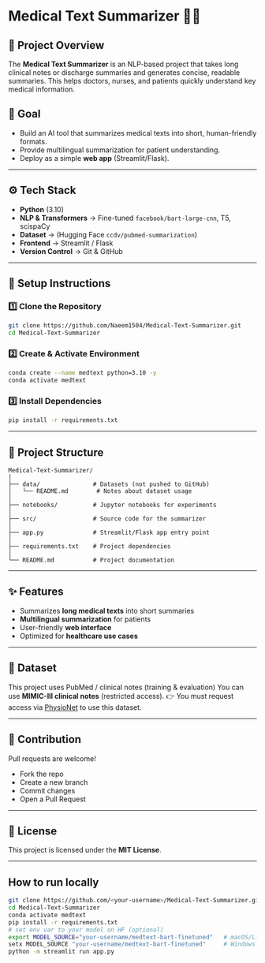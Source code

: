 # Medical Text Summarizer 🏥📝

## 📌 Project Overview

The **Medical Text Summarizer** is an NLP-based project that takes long clinical notes or discharge summaries and generates concise, readable summaries.
This helps doctors, nurses, and patients quickly understand key medical information.

## 🎯 Goal

* Build an AI tool that summarizes medical texts into short, human-friendly formats.
* Provide multilingual summarization for patient understanding.
* Deploy as a simple **web app** (Streamlit/Flask).

---

## ⚙️ Tech Stack

* **Python** (3.10)
* **NLP & Transformers** → Fine-tuned `facebook/bart-large-cnn`, T5, scispaCy
* **Dataset** → (Hugging Face `ccdv/pubmed-summarization`)
* **Frontend** → Streamlit / Flask
* **Version Control** → Git & GitHub

---

## 🚀 Setup Instructions

### 1️⃣ Clone the Repository

```bash
git clone https://github.com/Naeem1504/Medical-Text-Summarizer.git
cd Medical-Text-Summarizer
```

### 2️⃣ Create & Activate Environment

```bash
conda create --name medtext python=3.10 -y
conda activate medtext
```

### 3️⃣ Install Dependencies

```bash
pip install -r requirements.txt
```

---

## 📂 Project Structure

```
Medical-Text-Summarizer/
│
├── data/               # Datasets (not pushed to GitHub)
│   └── README.md        # Notes about dataset usage
│
├── notebooks/          # Jupyter notebooks for experiments
│
├── src/                # Source code for the summarizer
│
├── app.py              # Streamlit/Flask app entry point
│
├── requirements.txt    # Project dependencies
│
└── README.md           # Project documentation
```

---

## ✨ Features

* Summarizes **long medical texts** into short summaries
* **Multilingual summarization** for patients
* User-friendly **web interface**
* Optimized for **healthcare use cases**

---

## 📖 Dataset

This project uses PubMed / clinical notes (training & evaluation)
You can use **MIMIC-III clinical notes** (restricted access).
👉 You must request access via [PhysioNet](https://physionet.org/content/mimiciii/1.4/) to use this dataset.

---

## 🤝 Contribution

Pull requests are welcome!

* Fork the repo
* Create a new branch
* Commit changes
* Open a Pull Request

---

## 📜 License

This project is licensed under the **MIT License**.

---

## How to run locally
```bash
git clone https://github.com/<your-username>/Medical-Text-Summarizer.git
cd Medical-Text-Summarizer
conda activate medtext
pip install -r requirements.txt
# set env var to your model on HF (optional)
export MODEL_SOURCE="your-username/medtext-bart-finetuned"   # macOS/Linux
setx MODEL_SOURCE "your-username/medtext-bart-finetuned"     # Windows (restart terminal)
python -m streamlit run app.py